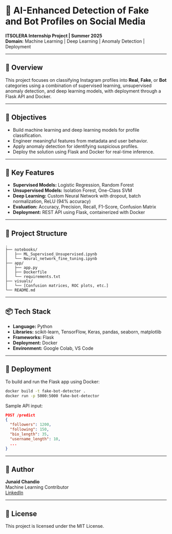 # 🤖 AI-Enhanced Detection of Fake and Bot Profiles on Social Media

**ITSOLERA Internship Project | Summer 2025**  
**Domain:** Machine Learning | Deep Learning | Anomaly Detection | Deployment

---

## 📌 Overview

This project focuses on classifying Instagram profiles into **Real**, **Fake**, or **Bot** categories using a combination of supervised learning, unsupervised anomaly detection, and deep learning models, with deployment through a Flask API and Docker.

---

## 🎯 Objectives

- Build machine learning and deep learning models for profile classification.
- Engineer meaningful features from metadata and user behavior.
- Apply anomaly detection for identifying suspicious profiles.
- Deploy the solution using Flask and Docker for real-time inference.

---

## 🧠 Key Features

- **Supervised Models:** Logistic Regression, Random Forest  
- **Unsupervised Models:** Isolation Forest, One-Class SVM  
- **Deep Learning:** Custom Neural Network with dropout, batch normalization, ReLU (94% accuracy)  
- **Evaluation:** Accuracy, Precision, Recall, F1-Score, Confusion Matrix  
- **Deployment:** REST API using Flask, containerized with Docker

---

## 📁 Project Structure

```
.
├── notebooks/
│   ├── ML_Supervised_Unsupervised.ipynb
│   └── Neural_network_fine_tuning.ipynb
├── app/
│   ├── app.py
│   ├── Dockerfile
│   └── requirements.txt
├── visuals/
│   └── [Confusion matrices, ROC plots, etc.]
└── README.md
```

---

## 📦 Tech Stack

- **Language:** Python  
- **Libraries:** scikit-learn, TensorFlow, Keras, pandas, seaborn, matplotlib  
- **Frameworks:** Flask  
- **Deployment:** Docker  
- **Environment:** Google Colab, VS Code

---

## 🚀 Deployment

To build and run the Flask app using Docker:

```bash
docker build -t fake-bot-detector .
docker run -p 5000:5000 fake-bot-detector
```

Sample API input:
```json
POST /predict
{
  "followers": 1200,
  "following": 150,
  "bio_length": 35,
  "username_length": 10,
  ...
}
```

---

## 👤 Author

**Junaid Chandio**  
Machine Learning Contributor  
[LinkedIn](https://www.linkedin.com/in/your-profile)

---

## 📄 License

This project is licensed under the MIT License.
